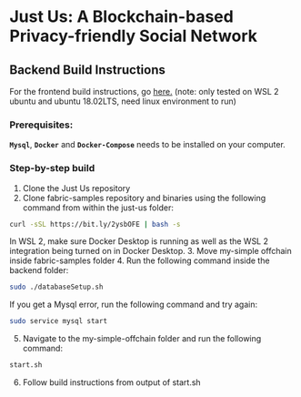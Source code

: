 # Just Us: A Blockchain-based Privacy-friendly Social Network

## Backend Build Instructions

For the frontend build instructions, go [here.](https://github.com/lars-and-anders-bachelor-thesis/just-us/tree/frontend)
(note: only tested on WSL 2 ubuntu and ubuntu 18.02LTS, need linux environment to run)

### Prerequisites: 

**`Mysql`**, **`Docker`** and **`Docker-Compose`** needs to be installed on your computer. 


### Step-by-step build

1. Clone the Just Us repository
2. Clone fabric-samples repository and binaries using the following command from within the just-us folder:
```bash
curl -sSL https://bit.ly/2ysbOFE | bash -s
```
In WSL 2, make sure Docker Desktop is running as well as the WSL 2 integration being turned on in Docker Desktop.
3. Move my-simple offchain inside fabric-samples folder
4. Run the following command inside the backend folder:
```bash
sudo ./databaseSetup.sh
```
If you get a Mysql error, run the following command and try again:
```bash
sudo service mysql start
```
5. Navigate to the my-simple-offchain folder and run the following command:
```bash
start.sh
```
6. Follow build instructions from output of start.sh
<!-- - first clone just-us repo
- clone fabric-samples repo and binaries using command 'curl -sSL https://bit.ly/2ysbOFE | bash -s' from within backend folder in just-us
	- in WSL 2, make sure docker desktop is running as well as WSL 2 integration being turned on in docker desktop
- move my-simple-offchain inside fabric-samples folder
- run command databaseSetup.sh executable inside backend folder using sudo
	- if you get mysql error, run command 'sudo service mysql start' and try again
- run start.sh from within my-simple-offchain
- follow build instructions from output of start.sh -->
